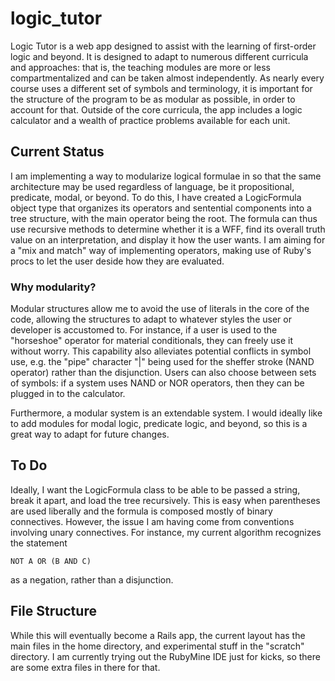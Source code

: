# logic_tutor
Logic Tutor is a web app designed to assist with the learning of first-order logic and beyond. It is designed to adapt to numerous different curricula and approaches: that is, the teaching modules are more or less compartmentalized and can be taken almost independently. As nearly every course uses a different set of symbols and terminology, it is important for the structure of the program to be as modular as possible, in order to account for that. Outside of the core curricula, the app includes a logic calculator and a wealth of practice problems available for each unit.

## Current Status
I am implementing a way to modularize logical formulae in so that the same architecture may be used regardless of language, be it propositional, predicate, modal, or beyond. To do this, I have created a LogicFormula object type that organizes its operators and sentential components into a tree structure, with the main operator being the root. The formula can thus use recursive methods to determine whether it is a WFF, find its overall truth value on an interpretation, and display it how the user wants. I am aiming for a "mix and match" way of implementing operators, making use of Ruby's procs to let the user deside how they are evaluated.

### Why modularity?
Modular structures allow me to avoid the use of literals in the core of the code, allowing the structures to adapt to whatever styles the user or developer is accustomed to. For instance, if a user is used to the "horseshoe" operator for material conditionals, they can freely use it without worry. This capability also alleviates potential conflicts in symbol use, e.g. the "pipe" character "|" being used for the sheffer stroke (NAND operator) rather than the disjunction. Users can also choose between sets of symbols: if a system uses NAND or NOR operators, then they can be plugged in to the calculator.

Furthermore, a modular system is an extendable system. I would ideally like to add modules for modal logic, predicate logic, and beyond, so this is a great way to adapt for future changes.

## To Do
Ideally, I want the LogicFormula class to be able to be passed a string, break it apart, and load the tree recursively. This is easy when parentheses are used liberally and the formula is composed mostly of binary connectives. However, the issue I am having come from conventions involving unary connectives. For instance, my current algorithm recognizes the statement

`NOT A OR (B AND C)`

as a negation, rather than a disjunction.

## File Structure
While this will eventually become a Rails app, the current layout has the main files in the home directory, and experimental stuff in the "scratch" directory. I am currently trying out the RubyMine IDE just for kicks, so there are some extra files in there for that.
